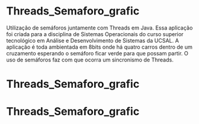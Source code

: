 # Threads_Semaforo_grafic

Utilização de semáforos juntamente com Threads em Java. Essa aplicação foi criada para a disciplina de Sistemas Operacionais do curso
superior tecnológico em Análise e Desenvolvimento de Sistemas da UCSAL. A aplicação é toda ambientada em 8bits onde há quatro carros dentro de um cruzamento esperando o semáforo ficar verde para que possam partir. O uso de semáforos faz com que ocorra um sincronismo de Threads.
# Threads_Semaforo_grafic
# Threads_Semaforo_grafic
